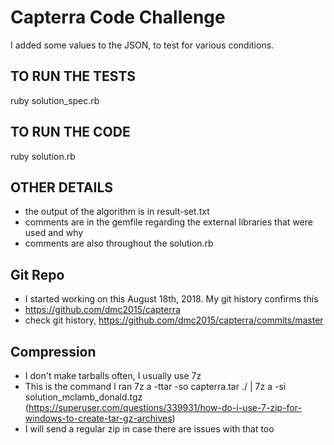 # Capterra Code Challenge
I added some values to the JSON, to test for various conditions.

## TO RUN THE TESTS
ruby solution_spec.rb

## TO RUN THE CODE
ruby solution.rb

## OTHER DETAILS
- the output of the algorithm is in result-set.txt
- comments are in the gemfile regarding the external libraries that were used and why
- comments are also throughout the solution.rb

## Git Repo
- I started working on this August 18th, 2018. My git history confirms this
- https://github.com/dmc2015/capterra
- check git history, https://github.com/dmc2015/capterra/commits/master 

## Compression
- I don't make tarballs often, I usually use 7z
- This is the command I ran 7z a -ttar -so capterra.tar ./ | 7z a -si solution_mclamb_donald.tgz (https://superuser.com/questions/339931/how-do-i-use-7-zip-for-windows-to-create-tar-gz-archives)
- I will send a regular zip in case there are issues with that too